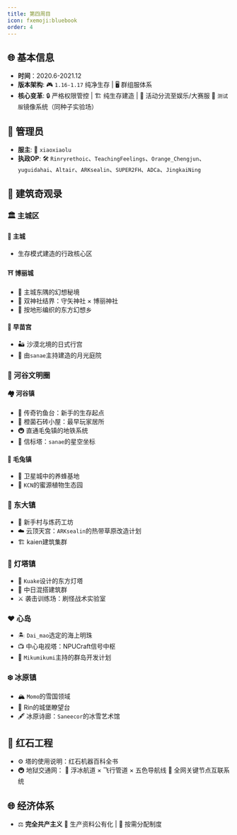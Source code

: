 ```yaml
---
title: 第四周目
icon: fxemoji:bluebook
order: 4
---
```




## 🌐 基本信息
- **时间**：2020.6-2021.12
- **版本架构**: 🎮 `1.16-1.17` 纯净生存 | 🖥️ 群组服体系
- **核心变革**: 
  🔒 严格权限管控 | 🏗️ 纯生存建造 | 🎪 活动分流至娱乐/大赛服
  🧪 `测试服`镜像系统（同种子实验场）

## 👑 管理员
- **服主**: 👑 `xiaoxiaolu`
- **执政OP**: 🛠️ 
  `Rinryrethoic`、`TeachingFeelings`、`Orange_Chengjun`、`yuguidahai`、`Altair`、`ARKsealin`、`SUPER2FH`、`ADCa`、`JingkaiNing`

## 🏰 建筑奇观录

### 🏛️ 主城区
#### 🏰 主城
- 生存模式建造的行政核心区

#### ⛩️ 博丽城
- 🌿 主城东隅的幻想秘境
- 🏯 双神社结界：守矢神社 × 博丽神社
- 🌌 按地形编织的东方幻想乡

#### 🏯 早苗宫
- 🏜️ 沙漠北境的日式行宫
- 🎑 由`sanae`主持建造的月光庭院

### 🌊 河谷文明圈
#### 🏘️ 河谷镇
- 🎣 传奇钓鱼台：新手的生存起点
- 🧱 橙菌石砖小屋：最早玩家居所
- 🚇 直通毛兔镇的地铁系统
- 💎 信标塔：`sanae`的星空坐标

#### 🐇 毛兔镇
- 🐝 卫星城中的养蜂基地
- 🌸 `KCN`的蜜源植物生态园

### 🏯 东大镇
- 🏡 新手村与炼药工坊
- ☁️ 云顶天宫：`ARKsealin`的热带草原改造计划
- 🏗️ kaien建筑集群

### 🗼 灯塔镇
- 🔦 `Kuake`设计的东方灯塔
- 🏯 中日混搭建筑群
- ⚔️ 袭击训练场：刷怪战术实验室

### ❤️ 心岛
- 🏝️ `Dai_mao`选定的海上明珠
- 📺 中心电视塔：NPUCraft信号中枢
- 🏰 `Mikumikumi`主持的群岛开发计划

### ❄️ 冰原镇
- 🏔️ `Momo`的雪国领域
- 🏰 Rin的城堡瞭望台
- 🖋️ 冰原诗廊：`Saneecor`的冰雪艺术馆

## 🔧 红石工程
- ⚙️ 塔的使用说明：红石机器百科全书
- 🚇 地狱交通网：
  🧊 浮冰航道 × 飞行管道 × 五色导航线
  🚧 全网关键节点互联系统

## 🌐 经济体系
- ⚖️ **完全共产主义**
  🧰 生产资料公有化 | 🎁 按需分配制度

